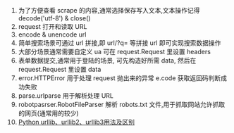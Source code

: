 1. 为了方便查看 scrape 的内容,通常选择保存写入文本,文本操作记得 decode('utf-8') & close()
2. request 打开和读取 URL
3. encode & unencode url 
4. 简单搜索场景可通过 url 拼接,即 url/?q= 等拼接 url 即可实现搜索数据操作
5. 大部分场景通常需要自定义 ua 可在 request.Request 里设置 headers
6. 表单数据提交,通常用于登陆的场景, 可先构造好所需 data, 然后在 request.Request 里设置 data 
7. error.HTTPError 用于处理 request 抛出来的异常 e.code 获取返回码判断成功失败
8. parse.urlparse 用于解析处理 URL 
9. robotpasrser.RobotFileParser 解析 robots.txt 文件,用于抓取网站允许抓取的网页(通常用的较少)
10. [Python urllib、urllib2、urllib3用法及区别](https://www.cnblogs.com/onefine/p/10499342.html)
